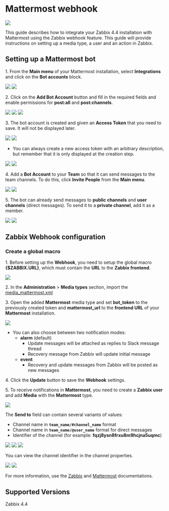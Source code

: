 
# Mattermost webhook
![](images/logoHorizontal.png?raw=true)

This guide describes how to integrate your Zabbix 4.4 installation with Mattermost using the Zabbix webhook feature. This guide will provide instructions on setting up a media type, a user and an action in Zabbix.

## Setting up a Mattermost bot

1\. From the **Main menu** of your Mattermost installation, select **Integrations** and click on the **Bot accounts** block. 

[![](images/thumb.32.png?raw=true)](images/32.png)
[![](images/thumb.31.png?raw=true)](images/31.png)

2\. Click on the **Add Bot Account** button and fill in the required fields and enable permissions for **post:all** and **post:channels**.

[![](images/thumb.30.png?raw=true)](images/30.png)
[![](images/thumb.29.png?raw=true)](images/29.png)
[![](images/thumb.27.png?raw=true)](images/27.png)

3\. The bot account is created and given an **Access Token** that you need to save. It will not be displayed later.

[![](images/thumb.26.png?raw=true)](images/26.png)
[![](images/thumb.25.png?raw=true)](images/25.png)

* You can always create a new access token with an arbitrary description, but remember that it is only displayed at the creation step.

[![](images/thumb.22.png?raw=true)](images/22.png)
[![](images/thumb.23.png?raw=true)](images/23.png)

4\. Add a **Bot Account** to your **Team** so that it can send messages to the team channels. To do this, click **Invite People** from the **Main menu**.

[![](images/thumb.20.png?raw=true)](images/20.png)
[![](images/thumb.19.png?raw=true)](images/19.png)

5\. The bot can already send messages to **public channels** and **user channels** (direct messages). To send it to a **private channel**, add it as a member.

[![](images/thumb.14.png?raw=true)](images/14.png)
[![](images/thumb.13.png?raw=true)](images/13.png)


## Zabbix Webhook configuration

### Create a global macro

1\. Before setting up the **Webhook**, you need to setup the global macro **{$ZABBIX.URL}**, which must contain the **URL** to the **Zabbix frontend**.

[![](images/thumb.10.png?raw=true)](images/10.png)

2\. In the **Administration** > **Media types** section, import the [media_mattermost.xml](media_mattermost.xml)

3\. Open the added **Mattermost** media type and set **bot_token** to the previously created token and **mattermost_url** to the **frontend URL** of your **Mattermost** installation.

[![](images/thumb.9.png?raw=true)](images/9.png)

* You can also choose between two notification modes:
	- **alarm** (default)
		- Update messages will be attached as replies to Slack message thread
		- Recovery message from Zabbix will update initial message
	- **event**
		- Recovery and update messages from Zabbix will be posted as new messages


4\. Click the **Update** button to save the **Webhook** settings.

5\. To receive notifications in **Mattermost**, you need to create a **Zabbix user** and add **Media** with the **Mattermost** type.

[![](images/thumb.9.png?raw=true)](images/8.png)

The **Send to** field can contain several variants of values:

- Channel name in **`team_name/#channel_name`** format
- Channel name in **`team_name/@user_name`** format for direct messages
- Identifier of the channel (for example: **fqzj8ysn8frxu8m9hcjna5uqmc**)

[![](images/thumb.2.png?raw=true)](images/2.png)
[![](images/thumb.1.png?raw=true)](images/1.png)
[![](images/thumb.5.png?raw=true)](images/5.png)

You can view the channel identifier in the channel properties.

[![](images/thumb.7.png?raw=true)](images/7.png)
[![](images/thumb.6.png?raw=true)](images/6.png)

For more information, use the [Zabbix](https://www.zabbix.com/documentation/5.0/manual/config/notifications) and [Mattermost](https://docs.mattermost.com) documentations.

## Supported Versions

Zabbix 4.4
